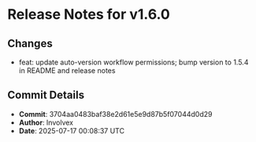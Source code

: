 # Release Notes for v1.6.0

## Changes
- feat: update auto-version workflow permissions; bump version to 1.5.4 in README and release notes

## Commit Details
- **Commit**: 3704aa0483baf38e2d61e5e9d87b5f07044d0d29
- **Author**: Involvex
- **Date**: 2025-07-17 00:08:37 UTC
